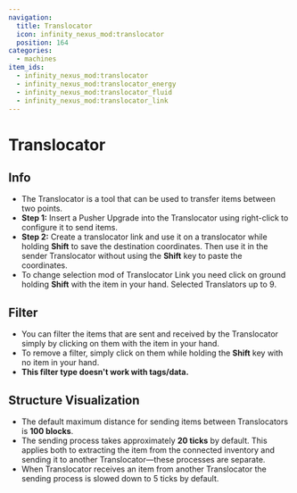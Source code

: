 ```yaml
---
navigation:
  title: Translocator
  icon: infinity_nexus_mod:translocator
  position: 164
categories:
  - machines
item_ids:
  - infinity_nexus_mod:translocator
  - infinity_nexus_mod:translocator_energy
  - infinity_nexus_mod:translocator_fluid
  - infinity_nexus_mod:translocator_link
---
```


# Translocator

## Info
- The Translocator is a tool that can be used to transfer items between two points.
- **Step 1:** Insert a Pusher Upgrade <ItemImage id="infinity_nexus_core:pusher_upgrade" /> into the Translocator using right-click to configure it to send items.
- **Step 2:** Create a translocator link <ItemImage id="infinity_nexus_mod:translocator_link" /> and use it on a translocator while holding **Shift** to save the destination coordinates. Then use it in the sender Translocator without using the **Shift** key to paste the coordinates.
- To change selection mod of Translocator Link you need click on ground holding **Shift** with the item in your hand. Selected Translators up to 9.

## Filter
- You can filter the items that are sent and received by the Translocator simply by clicking on them with the item in your hand.
- To remove a filter, simply click on them while holding the **Shift** key with no item in your hand.
- **This filter type doesn't work with tags/data.**


<RecipeFor id="infinity_nexus_mod:translocator" />
<RecipeFor id="infinity_nexus_mod:translocator_link" />
<RecipeFor id="infinity_nexus_core:pusher_upgrade" />

## Structure Visualization

- The default maximum distance for sending items between Translocators is **100 blocks**.
- The sending process takes approximately **20 ticks** by default. This applies both to extracting the item from the connected inventory and sending it to another Translocator—these processes are separate.
- When Translocator receives an item from another Translocator the sending process is slowed down to 5 ticks by default.

<GameScene zoom="2" interactive={true}>
  <ImportStructure src="structures/translocator_setup.nbt" />
  <IsometricCamera  yaw="30" pitch="30" />
</GameScene>
